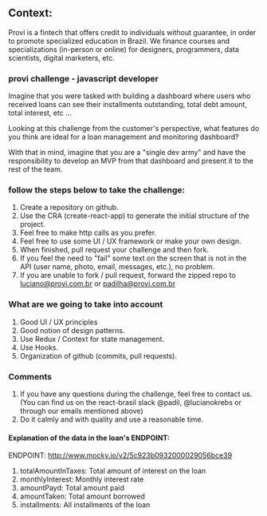 ## Context:

Provi is a fintech that offers credit to individuals without guarantee, in order to promote specialized education in Brazil. We finance courses and specializations (in-person or online) for designers, programmers, data scientists, digital marketers, etc.

### provi challenge - javascript developer

Imagine that you were tasked with building a dashboard where users who received loans can see their installments outstanding, total debt amount, total interest, etc ...

Looking at this challenge from the customer's perspective, what features do you think are ideal for a loan management and monitoring dashboard?

With that in mind, imagine that you are a "single dev army" and have the responsibility to develop an MVP from that dashboard and present it to the rest of the team.

### follow the steps below to take the challenge:

1. Create a repository on github.
2. Use the CRA (create-react-app) to generate the initial structure of the project.
3. Feel free to make http calls as you prefer.
4. Feel free to use some UI / UX framework or make your own design.
5. When finished, pull request your challenge and then fork.
6. If you feel the need to "fail" some text on the screen that is not in the API (user name, photo, email, messages, etc.), no problem.
7. If you are unable to fork / pull request, forward the zipped repo to luciano@provi.com.br or padilha@provi.com.br

### What are we going to take into account

1. Good UI / UX principles
2. Good notion of design patterns.
3. Use Redux / Context for state management.
4. Use Hooks.
5. Organization of github (commits, pull requests).

### Comments

1. If you have any questions during the challenge, feel free to contact us. (You can find us on the react-brasil slack @padil, @lucianokrebs or through our emails mentioned above)
2. Do it calmly and with quality and use a reasonable time.

#### Explanation of the data in the loan's ENDPOINT:

ENDPOINT: http://www.mocky.io/v2/5c923b0932000029056bce39

1. totalAmountInTaxes: Total amount of interest on the loan
2. monthlyInterest: Monthly interest rate
3. amountPayd: Total amount paid
4. amountTaken: Total amount borrowed
5. installments: All installments of the loan

